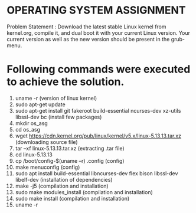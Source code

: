 # OPERATING SYSTEM ASSIGNMENT
Problem Statement : Download the latest stable Linux kernel from kernel.org, compile it, and dual boot it with your current Linux version. Your current version as well as the new version should be present in the grub-menu. 

# Following commands were executed to achieve the solution. 
1) uname -r (version of linux kernel) 
2) sudo apt-get update 
3) sudo apt-get install git fakeroot build-essential ncurses-dev xz-utils libssl-dev bc (install few packages) 
4) mkdir os_asg 
5) cd os_asg 
6) wget https://cdn.kernel.org/pub/linux/kernel/v5.x/linux-5.13.13.tar.xz (downloading source file) 
7) tar –xf linux-5.13.13.tar.xz (extracting .tar file) 
8) cd linux-5.13.13 
9) cp /boot/config-$(uname –r) .config  (config) 
10) make menuconfig (config) 
11) sudo apt install build-essential libncurses-dev flex bison libssl-dev libelf-dev (installation of dependencies) 
12) make -j5 (compilation and installation) 
13) sudo make modules_install (compilation and installation) 
14) sudo make install (compilation and installation) 
15) uname -r

